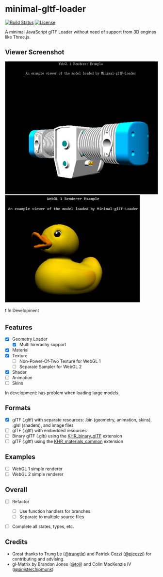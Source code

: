 # minimal-gltf-loader
[![Build Status](https://travis-ci.org/shrekshao/minimal-gltf-loader.svg?branch=master)](https://travis-ci.org/shrekshao/minimal-gltf-loader)
[![License](http://img.shields.io/:license-mit-blue.svg)](https://github.com/shrekshao/minimal-gltf-loader/blob/master/LICENSE.md)

A minimal JavaScript glTF Loader without need of support from 3D engines like Three.js. 

## Viewer Screenshot

![](img/viewer-screenshot.png)
![](img/viewer-screenshot-2.png)

:exclamation: In Development

## Features

* [x] Geometry Loader
    * [x] Multi hirerachy support
* [x] Material
* [x] Texture
    * [ ] Non-Power-Of-Two Texture for WebGL 1
    * [ ] Separate Sampler for WebGL 2
* [x] Shader
* [ ] Animation
* [ ] Skins

In development: has problem when loading large models.

## Formats

* [x] glTF (.gltf) with separate resources: .bin (geometry, animation, skins), .glsl (shaders), and image files
* [ ] glTF (.gltf) with embedded resources
* [ ] Binary glTF (.glb) using the [KHR_binary_glTF](https://github.com/KhronosGroup/glTF/blob/master/extensions/Khronos/KHR_binary_glTF/README.md) extension
* [ ] glTF (.gltf) using the [KHR_materials_common](https://github.com/KhronosGroup/glTF/blob/master/extensions/Khronos/KHR_materials_common/README.md) extension

## Examples

* [ ] WebGL 1 simple renderer
* [ ] WebGL 2 simple renderer

## Overall

* [ ] Refactor
    * [ ] Use function handlers for branches
    * [ ] Separate to multiple source files
* [ ] Complete all states, types, etc.


## Credits

* Great thanks to Trung Le ([@trungtle](https://github.com/trungtle)) and Patrick Cozzi ([@pjcozzi](https://github.com/pjcozzi)) for contributing and advising. 
* gl-Matrix by Brandon Jones ([@toji](https://github.com/toji)) and Colin MacKenzie IV ([@sinisterchipmunk](https://github.com/sinisterchipmunk))